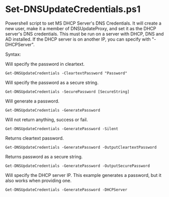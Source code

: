 # Set-DNSUpdateCredentials.ps1
Powershell script to set MS DHCP Server's DNS Credentials. It will create a new user, make it a member of DNSUpdateProxy, and set it as the DHCP server's DNS credentials. This must be run on a server with DHCP, DNS and AD installed. If the DHCP server is on another IP, you can specify with "-DHCPServer".

Syntax:

Will specify the password in cleartext.
<pre><code>Get-DNSUpdateCredentials -CleartextPassword "Password"</code></pre>

Will specify the password as a secure string.
<pre><code>Get-DNSUpdateCredentials -SecurePassword [SecureString]</code></pre>

Will generate a password.
<pre><code>Get-DNSUpdateCredentials -GeneratePassword</code></pre>

Will not return anything, success or fail.
<pre><code>Get-DNSUpdateCredentials -GeneratePassword -Silent</code></pre>

Returns cleartext password.
<pre><code>Get-DNSUpdateCredentials -GeneratePassword -OutputCleartextPassword</code></pre>

Returns password as a secure string.
<pre><code>Get-DNSUpdateCredentials -GeneratePassword -OutputSecurePassword</code></pre>

Will specify the DHCP server IP. This example generates a password, but it also works when providing one.
<pre><code>Get-DNSUpdateCredentials -GeneratePassword -DHCPServer  <string></code></pre>

